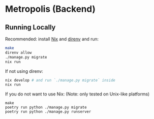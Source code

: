 # Metropolis (Backend)

## Running Locally

Recommended: install [Nix](https://nixos.org/download) and [direnv](https://direnv.net) and run:
```sh
make
direnv allow
./manage.py migrate
nix run
```
If not using direnv:
```sh
nix develop # and run `./manage.py migrate` inside
nix run
```

If you do not want to use Nix:
(Note: only tested on Unix-like platforms)

```
make
poetry run python ./manage.py migrate
poetry run python ./manage.py runserver
```
